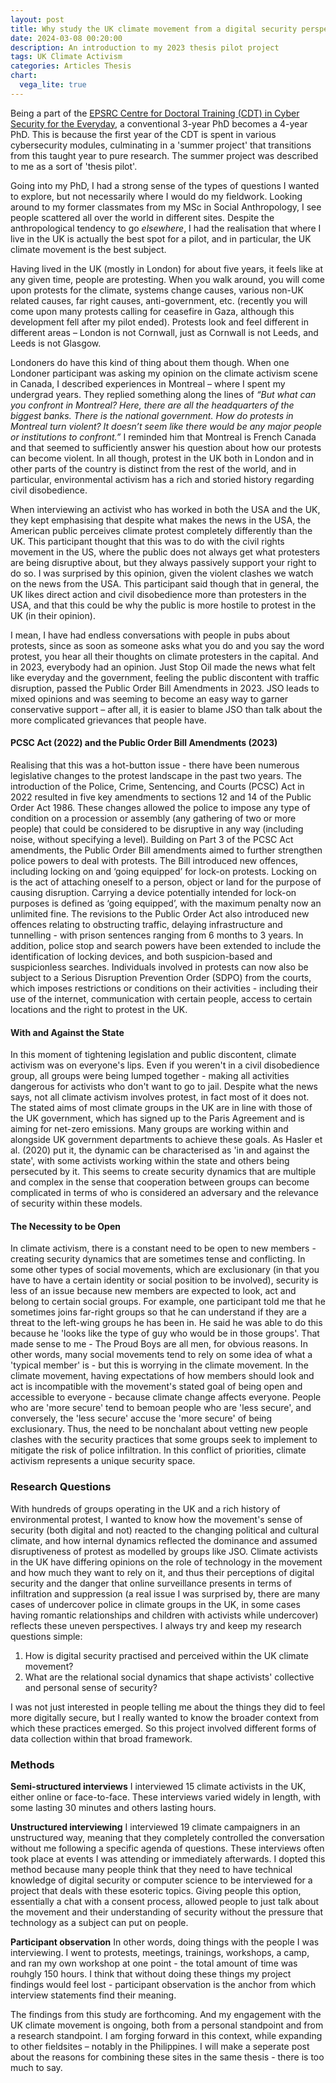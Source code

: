 ```yaml
---
layout: post
title: Why study the UK climate movement from a digital security perspective?
date: 2024-03-08 00:20:00
description: An introduction to my 2023 thesis pilot project
tags: UK Climate Activism
categories: Articles Thesis
chart:
  vega_lite: true
---
```


Being a part of the [EPSRC Centre for Doctoral Training (CDT) in Cyber Security for the Everyday](https://royalholloway.ac.uk/research-and-teaching/departments-and-schools/information-security/studying-here/centre-for-doctoral-training-in-cyber-security-for-the-everyday/current-cdt-researchers/), a conventional 3-year PhD becomes a 4-year PhD. This is because the first year of the CDT is spent in various cybersecurity modules, culminating in a 'summer project' that transitions from this taught year to pure research. The summer project was described to me as a sort of 'thesis pilot'.

Going into my PhD, I had a strong sense of the types of questions I wanted to explore, but not necessarily where I would do my fieldwork. Looking around to my former classmates from my MSc in Social Anthropology,  I see people scattered all over the world in different sites. Despite the anthropological tendency to go *elsewhere*, I had the realisation that where I live in the UK is actually the best spot for a pilot, and in particular, the UK climate movement is the best subject. 

Having lived in the UK (mostly in London) for about five years, it feels like at any given time, people are protesting. When you walk around, you will come upon protests for the climate, systems change causes, various non-UK related causes, far right causes, anti-government, etc. (recently you will come upon many protests calling for ceasefire in Gaza, although this development fell after my pilot ended). Protests look and feel different in different areas – London is not Cornwall, just as Cornwall is not Leeds, and Leeds is not Glasgow. 

Londoners do have this kind of thing about them though. When one Londoner participant was asking my opinion on the climate activism scene in Canada, I described experiences in Montreal – where I spent my undergrad years. They replied something along the lines of *“But what can you confront in Montreal? Here, there are all the headquarters of the biggest banks. There is the national government. How do protests in Montreal turn violent? It doesn’t seem like there would be any major people or institutions to confront.”* I reminded him that Montreal is French Canada and that seemed to sufficiently answer his question about how our protests can become violent. In all though, protest in the UK both in London and in other parts of the country is distinct from the rest of the world, and in particular, environmental activism has a rich and storied history regarding civil disobedience. 

When interviewing an activist who has worked in both the USA and the UK, they kept emphasising that despite what makes the news in the USA, the American public perceives climate protest completely differently than the UK. This participant thought that this was to do with the civil rights movement in the US, where the public does not always get what protesters are being disruptive about, but they always passively support your right to do so. I was surprised by this opinion, given the violent clashes we watch on the news from the USA. This participant said though that in general, the UK likes direct action and civil disobedience more than protesters in the USA, and that this could be why the public is more hostile to protest in the UK (in their opinion).

I mean, I have had endless conversations with people in pubs about protests, since as soon as someone asks what you do and you say the word protest, you hear all their thoughts on climate protesters in the capital. And in 2023, everybody had an opinion. Just Stop Oil made the news what felt like everyday and the government, feeling the public discontent with traffic disruption, passed the Public Order Bill Amendments in 2023. JSO leads to mixed opinions and was seeming to become an easy way to garner conservative support – after all, it is easier to blame JSO than talk about the more complicated grievances that people have. 

#### PCSC Act (2022) and the Public Order Bill Amendments (2023)

Realising that this was a hot-button issue - there have been numerous legislative changes to the protest landscape in the past two years. The introduction of the Police, Crime, Sentencing, and Courts (PCSC) Act in 2022 resulted in five key amendments to sections 12 and 14 of the Public Order Act 1986. These changes allowed the police to impose any type of condition on a procession or assembly (any gathering of two or more people) that could be considered to be disruptive in any way (including noise, without specifying a level). Building on Part 3 of the PCSC Act amendments, the Public Order Bill amendments aimed to further strengthen police powers to deal with protests. The Bill introduced new offences, including locking on and ‘going equipped’ for lock-on protests. Locking on is the act of attaching oneself to a person, object or land for the purpose of causing disruption. Carrying a device potentially intended for lock-on purposes is defined as ‘going equipped’, with the maximum penalty now an unlimited fine. The revisions to the Public Order Act also introduced new offences relating to obstructing traffic, delaying infrastructure and tunnelling - with prison sentences ranging from 6 months to 3 years. In addition, police stop and search powers have been extended to include the identification of locking devices, and both suspicion-based and suspicionless searches. Individuals involved in protests can now also be subject to a Serious Disruption Prevention Order (SDPO) from the courts, which imposes restrictions or conditions on their activities - including their use of the internet, communication with certain people, access to certain locations and the right to protest in the UK. 

#### With and Against the State

In this moment of tightening legislation and public discontent, climate activism was on everyone's lips. Even if you weren't in a civil disobedience group, all groups were being lumped together - making all activities dangerous for activists who don't want to go to jail. Despite what the news says, not all climate activism involves protest, in fact most of it does not. The stated aims of most climate groups in the UK are in line with those of the UK government, which has signed up to the Paris Agreement and is aiming for net-zero emissions. Many groups are working within and alongside UK government departments to achieve these goals. As Hasler et al. (2020) put it, the dynamic can be characterised as 'in and against the state', with some activists working within the state and others being persecuted by it. This seems to create security dynamics that are multiple and complex in the sense that cooperation between groups can become complicated in terms of who is considered an adversary and the relevance of security within these models. 

#### The Necessity to be Open

In climate activism, there is a constant need to be open to new members - creating security dynamics that are sometimes tense and conflicting. In some other types of social movements, which are exclusionary (in that you have to have a certain identity or social position to be involved), security is less of an issue because new members are expected to look, act and belong to certain social groups. For example, one participant told me that he sometimes joins far-right groups so that he can understand if they are a threat to the left-wing groups he has been in. He said he was able to do this because he 'looks like the type of guy who would be in those groups'. That made sense to me - The Proud Boys are all men, for obvious reasons. In other words, many social movements tend to rely on some idea of what a 'typical member' is - but this is worrying in the climate movement. In the climate movement, having expectations of how members should look and act is incompatible with the movement's stated goal of being open and accessible to everyone - because climate change affects everyone. People who are 'more secure' tend to bemoan people who are 'less secure', and conversely, the 'less secure' accuse the 'more secure' of being exclusionary. Thus, the need to be nonchalant about vetting new people clashes with the security practices that some groups seek to implement to mitigate the risk of police infiltration. In this conflict of priorities, climate activism represents a unique security space. 

### Research Questions

With hundreds of groups operating in the UK and a rich history of environmental protest, I wanted to know how the movement's sense of security (both digital and not) reacted to the changing political and cultural climate, and how internal dynamics reflected the dominance and assumed disruptiveness of protest as modelled by groups like JSO. Climate activists in the UK have differing opinions on the role of technology in the movement and how much they want to rely on it, and thus their perceptions of digital security and the danger that online surveillance presents in terms of infiltration and suppression (a real issue I was surprised by, there are many cases of undercover police in climate groups in the UK, in some cases having romantic relationships and children with activists while undercover) reflects these uneven perspectives. I always try and keep my research questions simple:

> 
1. How is digital security practised and perceived within the UK climate movement? 
2. What are the relational social dynamics that shape activists' collective and personal sense of security?

I was not just interested in people telling me about the things they did to feel more digitally secure, but I really wanted to know the broader context from which these practices emerged. So this project involved different forms of data collection within that broad framework.

### Methods

**Semi-structured interviews** I interviewed 15 climate activists in the UK, either online or face-to-face. These interviews varied widely in length, with some lasting 30 minutes and others lasting hours. 

**Unstructured interviewing** I interviewed 19 climate campaigners in an unstructured way, meaning that they completely controlled the conversation without me following a specific agenda of questions. These interviews often took place at events I was attending or immediately afterwards. I dopted this method because many people think that they need to have technical knowledge of digital security or computer science to be interviewed for a project that deals with these esoteric topics. Giving people this option, essentially a chat with a consent process, allowed people to just talk about the movement and their understanding of security without the pressure that technology as a subject can put on people. 

**Participant observation** In other words, doing things with the people I was interviewing. I went to protests, meetings, trainings, workshops, a camp, and ran my own workshop at one point - the total amount of time was rouhgly 150 hours. I think that without doing these things my project findings would feel lost - participant observation is the anchor from which interview statements find their meaning.

The findings from this study are forthcoming. And my engagement with the UK climate movement is ongoing, both from a personal standpoint and from a research standpoint. I am forging forward in this context, while expanding to other fieldsites – notably in the Philippines. I will make a seperate post about the reasons for combining these sites in the same thesis - there is too much to say. 
